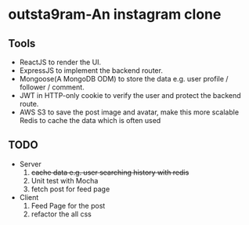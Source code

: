 # outsta9ram-An instagram clone

## Tools

- ReactJS to render the UI.
- ExpressJS to implement the backend router.
- Mongoose(A MongoDB ODM) to store the data e.g. user profile / follower / comment.
- JWT in HTTP-only cookie to verify the user and protect the backend route.
- AWS S3 to save the post image and avatar, make this more scalable
  Redis to cache the data which is often used

## TODO

- Server
  1. ~~cache data e.g. user searching history with redis~~
  2. Unit test with Mocha
  3. fetch post for feed page
- Client
  1. Feed Page for the post
  2. refactor the all css
